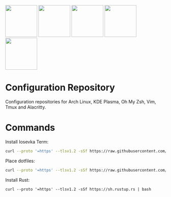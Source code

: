 <p>
    <img src="https://upload.wikimedia.org/wikipedia/commons/thumb/a/a5/Archlinux-icon-crystal-64.svg/1200px-Archlinux-icon-crystal-64.svg.png" height="100px">
    <img src="https://upload.wikimedia.org/wikipedia/commons/6/62/Plasma-logo-monochrome.svg" height="100px">
    <img src="https://upload.wikimedia.org/wikipedia/commons/thumb/9/9f/Vimlogo.svg/1022px-Vimlogo.svg.png" height="100px">
    <img src="https://upload.wikimedia.org/wikipedia/commons/thumb/9/90/Alacritty_logo.svg/1200px-Alacritty_logo.svg.png" height="100px">
    <img src="https://upload.wikimedia.org/wikipedia/commons/thumb/2/2b/Tux-simple.svg/154px-Tux-simple.svg.png" height="100px">
</p>

# Configuration Repository

Configuration repositories for Arch Linux, KDE Plasma, Oh My Zsh, Vim, Tmux and Alacritty.

# Commands
Install Iosevka Term:
```bash
curl --proto '=https' --tlsv1.2 -sSf https://raw.githubusercontent.com/edfloreshz/config/main/linux/iosevka.sh | bash
```

Place dotfiles:
```bash
curl --proto '=https' --tlsv1.2 -sSf https://raw.githubusercontent.com/edfloreshz/config/main/dotfiles/place.sh | bash
```

Install Rust:
```
curl --proto '=https' --tlsv1.2 -sSf https://sh.rustup.rs | bash
```
